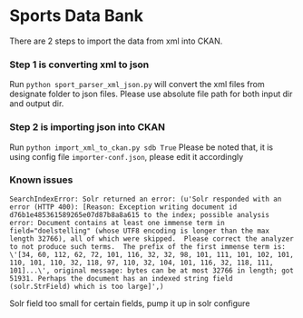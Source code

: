 # Sports Data Bank

There are 2 steps to import the data from xml into CKAN. 

### Step 1 is converting xml to json ###
Run ```python sport_parser_xml_json.py``` will convert the xml files from designate folder to json files. Please use absolute file path for both input dir and output dir. 

### Step 2 is importing json into CKAN ###
Run ```python import_xml_to_ckan.py sdb True``` Please be noted that, it is using config file `importer-conf.json`, please edit it accordingly

### Known issues ###
```
SearchIndexError: Solr returned an error: (u'Solr responded with an error (HTTP 400): [Reason: Exception writing document id d76b1e485361589265e07d87b8a8a615 to the index; possible analysis error: Document contains at least one immense term in field="doelstelling" (whose UTF8 encoding is longer than the max length 32766), all of which were skipped.  Please correct the analyzer to not produce such terms.  The prefix of the first immense term is: \'[34, 60, 112, 62, 72, 101, 116, 32, 32, 98, 101, 111, 101, 102, 101, 110, 101, 110, 32, 118, 97, 110, 32, 104, 101, 116, 32, 118, 111, 101]...\', original message: bytes can be at most 32766 in length; got 51931. Perhaps the document has an indexed string field (solr.StrField) which is too large]',)
```
Solr field too small for certain fields, pump it up in solr configure